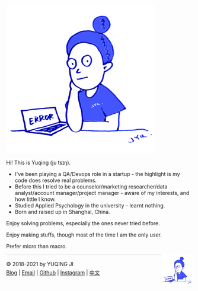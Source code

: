 <img src="./../avatar.png" style="width: 400px; height: 400px"/>

Hi! This is Yuqing (ju tsɪŋ).

- I've been playing a QA/Devops role in a startup - the highlight is my code does resolve real problems. 
- Before this I tried to be a counselor/marketing researcher/data analyst/account manager/project manager - aware of my interests, and how little I know.
- Studied Applied Psychology in the university - learnt nothing. 
- Born and raised up in Shanghai, China.

Enjoy solving problems, especially the ones never tried before.

Enjoy making stuffs, though most of the time I am the only user. 

Prefer micro than macro.

<div><a href="https://gniquyij.github.io/daily"><img src="https://github.com/gniquyij/gniquyij.github.io/blob/master/avatar.png?raw=true" style="float:right;width:85px;height:85px"/></a></div><div style="border-top:1px solid #e1e4e8;padding-top:16px"></div>
<div>© 2018-2021 by YUQING JI</div>
<div style="padding-top:0.3em"><a href="https://gniquyij.github.io/">Blog</a> | <a href="mailto:yuqing.ji@outlook.com">Email</a> | <a href="https://github.com/gniquyij">Github</a> | <a href="https://www.instagram.com/gniquyij/">Instagram</a> | <a href="https://gniquyij.github.io/zh">中文</a></div>